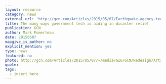 ```yaml
---
layout: resource
category: news
external_url: 'http://gcn.com/Articles/2015/05/07/Earthquake-agency-tech.aspx?Page=1'
title: The many ways government tech is aiding in disaster relief
publication: GCN
author: Mark Pomerleau
date: 20150507
mapgive_is_author: no
explicit_mention: yes
type: news
featured: no
photo: http://gcn.com/Articles/2015/05/07/~/media/GIG/GCN/Redesign/Articles/2015/May/nepal.png
quote:
tags:
  - insert here
---
```

